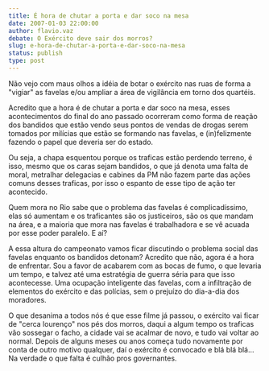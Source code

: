 ```yaml
---
title: É hora de chutar a porta e dar soco na mesa
date: 2007-01-03 22:00:00
author: flavio.vaz
debate: O Exército deve sair dos morros?
slug: e-hora-de-chutar-a-porta-e-dar-soco-na-mesa
status: publish 
type: post
---
```


Não vejo com maus olhos a idéia de botar o exército nas ruas de forma a "vigiar" as favelas e/ou ampliar a área de vigilância em torno dos quartéis.   
  
Acredito que a hora é de chutar a porta e dar soco na mesa, esses acontecimentos do final do ano passado ocorreram como forma de reação dos bandidos que estão vendo seus pontos de vendas de drogas serem tomados por milícias que estão se formando nas favelas, e (in)felizmente fazendo o papel que deveria ser do estado.   
  
Ou seja, a chapa esquentou porque os traficas estão perdendo terreno, é isso, mesmo que os caras sejam bandidos, o que já denota uma falta de moral, metralhar delegacias e cabines da PM não fazem parte das ações comuns desses traficas, por isso o espanto de esse tipo de ação ter acontecido.   
  
Quem mora no Rio sabe que o problema das favelas é complicadíssimo, elas só aumentam e os traficantes são os justiceiros, são os que mandam na área, e a maioria que mora nas favelas é trabalhadora e se vê acuada por esse poder paralelo. E aí?   
  
A essa altura do campeonato vamos ficar discutindo o problema social das favelas enquanto os bandidos detonam? Acredito que não, agora é a hora de enfrentar. Sou a favor de acabarem com as bocas de fumo, o que levaria um tempo, e talvez até uma estratégia de guerra séria para que isso acontecesse. Uma ocupação inteligente das favelas, com a infiltração de elementos do exército e das polícias, sem o prejuízo do dia-a-dia dos moradores.   
  
O que desanima a todos nós é que esse filme já passou, o exército vai ficar de "cerca lourenço" nos pés dos morros, daqui a algum tempo os traficas vão sossegar o facho, a cidade vai se acalmar de novo, e tudo vai voltar ao normal. Depois de alguns meses ou anos começa tudo novamente por conta de outro motivo qualquer, daí o exército é convocado e blá blá blá... Na verdade o que falta é culhão pros governantes.   

